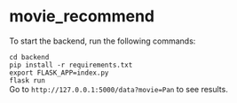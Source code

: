 # movie_recommend
 
To start the backend, run the following commands:

`cd backend` \
`pip install -r requirements.txt` \
`export FLASK_APP=index.py` \
`flask run` \
Go to `http://127.0.0.1:5000/data?movie=Pan` to see results. 


